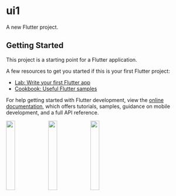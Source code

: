 # ui1

A new Flutter project.

## Getting Started

This project is a starting point for a Flutter application.

A few resources to get you started if this is your first Flutter project:

- [Lab: Write your first Flutter app](https://docs.flutter.dev/get-started/codelab)
- [Cookbook: Useful Flutter samples](https://docs.flutter.dev/cookbook)

For help getting started with Flutter development, view the
[online documentation](https://docs.flutter.dev/), which offers tutorials,
samples, guidance on mobile development, and a full API reference.
<P>
<img src="https://user-images.githubusercontent.com/119123480/228425241-3a20db02-f0bb-45be-840b-8693956b8470.jpg"width=22%,height=35%>
<img src="https://user-images.githubusercontent.com/119123480/228424908-a7a210d0-d1d2-4446-a658-5c9585f064e9.jpg"width=22%,height=35%>
<img src="https://user-images.githubusercontent.com/119123480/228425448-47efc17c-d752-4fed-9c3a-a45c704476a1.jpg"width=22%,hwight=35%>
<p>
